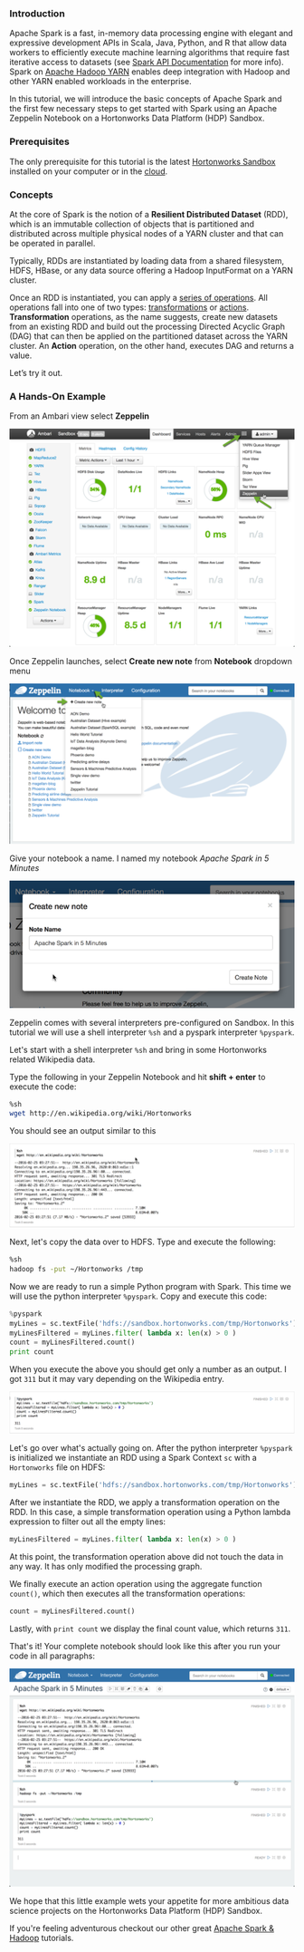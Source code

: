 ### Introduction

Apache Spark is a fast, in-memory data processing engine with elegant and expressive development APIs in Scala, Java, Python, and R that allow data workers to efficiently execute machine learning algorithms that require fast iterative access to datasets (see [Spark API Documentation](http://spark.apache.org/docs/latest/api.html) for more info). Spark on [Apache Hadoop YARN](http://hortonworks.com/hadoop/YARN "Apache Hadoop YARN") enables deep integration with Hadoop and other YARN enabled workloads in the enterprise.

In this tutorial, we will introduce the basic concepts of Apache Spark and the first few necessary steps to get started with Spark using an Apache Zeppelin Notebook on a Hortonworks Data Platform (HDP) Sandbox.

### Prerequisites

The only prerequisite for this tutorial is the latest [Hortonworks Sandbox](http://hortonworks.com/sandbox) installed on your computer or in the [cloud](http://hortonworks.com/hadoop-tutorial/deploying-hortonworks-sandbox-on-microsoft-azure/).

### Concepts

At the core of Spark is the notion of a **Resilient Distributed Dataset** (RDD), which is an immutable collection of objects that is partitioned and distributed across multiple physical nodes of a YARN cluster and that can be operated in parallel.

Typically, RDDs are instantiated by loading data from a shared filesystem, HDFS, HBase, or any data source offering a Hadoop InputFormat on a YARN cluster.

Once an RDD is instantiated, you can apply a [series of operations](https://spark.apache.org/docs/latest/programming-guide.html#rdd-operations). All operations fall into one of two types: [transformations](https://spark.apache.org/docs/latest/programming-guide.html#transformations) or [actions](https://spark.apache.org/docs/latest/programming-guide.html#actions). **Transformation** operations, as the name suggests, create new datasets from an existing RDD and build out the processing Directed Acyclic Graph (DAG) that can then be applied on the partitioned dataset across the YARN cluster. An **Action** operation, on the other hand, executes DAG and returns a value.

Let’s try it out.

### A Hands-On Example

 From an Ambari view select **Zeppelin**

![](/assets/a-tour-of-spark-in-5-minutes/4-apache-spark-tour-in-5-minutes.png)

Once Zeppelin launches, select **Create new note** from **Notebook** dropdown menu

![](/assets/a-tour-of-spark-in-5-minutes/2-apache-spark-tour-in-5-minutes.png)

Give your notebook a name. I named my notebook *Apache Spark in 5 Minutes*

![](/assets/a-tour-of-spark-in-5-minutes/3-apache-spark-tour-in-5-minutes.png)

Zeppelin comes with several interpreters pre-configured on Sandbox. In this tutorial we will use a shell interpreter `%sh` and a pyspark interpreter `%pyspark`.

Let's start with a shell interpreter `%sh` and bring in some Hortonworks related Wikipedia data.

Type the following in your Zeppelin Notebook and hit **shift + enter** to execute the code:

~~~ bash
%sh
wget http://en.wikipedia.org/wiki/Hortonworks
~~~

You should see an output similar to this

![](/assets/a-tour-of-spark-in-5-minutes/5-apache-spark-tour-in-5-minutes.png)

Next, let's copy the data over to HDFS. Type and execute the following:

~~~ bash
%sh
hadoop fs -put ~/Hortonworks /tmp
~~~

Now we are ready to run a simple Python program with Spark. This time we will use the python interpreter `%pyspark`. Copy and execute this code:

~~~ python
%pyspark
myLines = sc.textFile('hdfs://sandbox.hortonworks.com/tmp/Hortonworks')
myLinesFiltered = myLines.filter( lambda x: len(x) > 0 )
count = myLinesFiltered.count()
print count
~~~

When you execute the above you should get only a number as an output. I got `311` but it may vary depending on the Wikipedia entry.

![](/assets/a-tour-of-spark-in-5-minutes/6-apache-spark-tour-in-5-minutes.png)

Let's go over what's actually going on. After the python interpreter `%pyspark` is initialized we instantiate an RDD using a Spark Context `sc` with a `Hortonworks` file on HDFS:

~~~ python
myLines = sc.textFile('hdfs://sandbox.hortonworks.com/tmp/Hortonworks')
~~~

After we instantiate the RDD, we apply a transformation operation on the RDD. In this case, a simple transformation operation using a Python lambda expression to filter out all the empty lines:

~~~ python
myLinesFiltered = myLines.filter( lambda x: len(x) > 0 )
~~~

At this point, the transformation operation above did not touch the data in any way. It has only modified the processing graph.

We finally execute an action operation using the aggregate function `count()`, which then executes all the transformation operations:

~~~ python
count = myLinesFiltered.count()
~~~

Lastly, with `print count` we display the final count value, which returns `311`.

That's it! Your complete notebook should look like this after you run your code in all paragraphs:

![](/assets/a-tour-of-spark-in-5-minutes/1-apache-spark-tour-in-5-minutes.png)

We hope that this little example wets your appetite for more ambitious data science projects on the Hortonworks Data Platform (HDP) Sandbox.

If you're feeling adventurous checkout our other great  [Apache Spark & Hadoop](http://hortonworks.com/hadoop/spark/#tutorials) tutorials.
